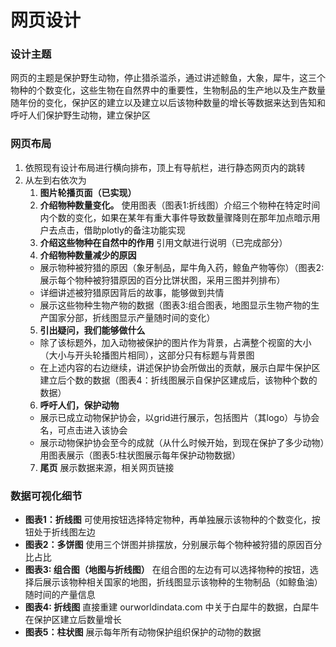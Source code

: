# 网页设计
### 设计主题
网页的主题是保护野生动物，停止猎杀滥杀，通过讲述鲸鱼，大象，犀牛，这三个物种的个数变化，这些生物在自然界中的重要性，生物制品的生产地以及生产数量随年份的变化，保护区的建立以及建立以后该物种数量的增长等数据来达到告知和呼吁人们保护野生动物，建立保护区

### 网页布局
1. 依照现有设计布局进行横向排布，顶上有导航栏，进行静态网页内的跳转
2. 从左到右依次为
    1. <strong>图片轮播页面（已实现）</strong>
    2. <strong>介绍物种数量变化。</strong>
    使用图表（图表1:折线图）介绍三个物种在特定时间内个数的变化，如果在某年有重大事件导致数量骤降则在那年加点暗示用户去点击，借助plotly的备注功能实现
    3. <strong>介绍这些物种在自然中的作用</strong>
    引用文献进行说明（已完成部分）
    4. <strong>介绍物种数量减少的原因</strong>
     - 展示物种被狩猎的原因（象牙制品，犀牛角入药，鲸鱼产物等你）（图表2: 展示每个物种被狩猎原因的百分比饼状图，采用三图并列排布）
     - 详细讲述被狩猎原因背后的故事，能够做到共情
     - 展示这些物种生物产物的数据（图表3:组合图表，地图显示生物产物的生产国家分部，折线图显示产量随时间的变化）
    5. <strong>引出疑问，我们能够做什么</strong>
    - 除了该标题外，加入动物被保护的图片作为背景，占满整个视窗的大小（大小与开头轮播图片相同），这部分只有标题与背景图
    - 在上述内容的右边继续，讲述保护协会所做出的贡献，展示白犀牛保护区建立后个数的数据（图表4：折线图展示自保护区建成后，该物种个数的数据）
    6. <strong>呼吁人们，保护动物</strong>
    - 展示已成立动物保护协会，以grid进行展示，包括图片（其logo）与协会名，可点击进入该协会
    - 展示动物保护协会至今的成就（从什么时候开始，到现在保护了多少动物）用图表展示（图表5:柱状图展示每年保护动物数据）
    7. <strong>尾页</strong>
    展示数据来源，相关网页链接
### 数据可视化细节
- <strong>图表1：折线图</strong>
    可使用按钮选择特定物种，再单独展示该物种的个数变化，按钮处于折线图左边
- <strong>图表2：多饼图</strong>
    使用三个饼图并排摆放，分别展示每个物种被狩猎的原因百分比占比
- <strong>图表3: 组合图（地图与折线图）</strong>
    在组合图的左边有可以选择物种的按钮，选择后展示该物种相关国家的地图，折线图显示该物种的生物制品（如鲸鱼油）随时间的产量信息
- <strong>图表4: 折线图</strong>
    直接重建 ourworldindata.com 中关于白犀牛的数据，白犀牛在保护区建立后数量增长
- <strong>图表5：柱状图</strong>
    展示每年所有动物保护组织保护的动物的数据
